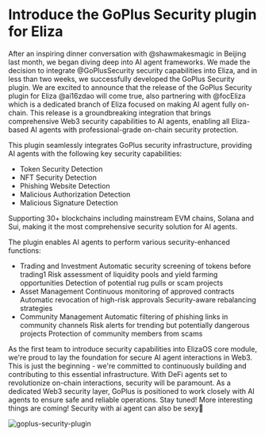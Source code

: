 # Introduce the GoPlus Security plugin for Eliza

After an inspiring dinner conversation with
@shawmakesmagic
 in Beijing last month, we began diving deep into AI agent frameworks. We made the decision to integrate
@GoPlusSecurity
 security capabilities into Eliza, and in less than two weeks, we successfully developed the GoPlus Security plugin. We are excited to announce that the release of the GoPlus Security plugin for Eliza
@ai16zdao
 will come true, also partnering with
@focEliza
 which is a dedicated branch of Eliza focused on making AI agent fully on-chain. This release is a groundbreaking integration that brings comprehensive Web3 security capabilities to AI agents, enabling all Eliza-based AI agents with professional-grade on-chain security protection.

This plugin seamlessly integrates GoPlus security infrastructure, providing AI agents with the following key security capabilities:
- Token Security Detection
- NFT Security Detection
- Phishing Website Detection
- Malicious Authorization Detection
- Malicious Signature Detection

Supporting 30+ blockchains including mainstream EVM chains, Solana and Sui, making it the most comprehensive security solution for AI agents.

The plugin enables AI agents to perform various security-enhanced functions:
- Trading and Investment
Automatic security screening of tokens before trading1
Risk assessment of liquidity pools and yield farming opportunities
Detection of potential rug pulls or scam projects
- Asset Management
Continuous monitoring of approved contracts
Automatic revocation of high-risk approvals
Security-aware rebalancing strategies
- Community Management
Automatic filtering of phishing links in community channels
Risk alerts for trending but potentially dangerous projects
Protection of community members from scams

As the first team to introduce security capabilities into ElizaOS core module, we're proud to lay the foundation for secure AI agent interactions in Web3. This is just the beginning - we're committed to continuously building and contributing to this essential infrastructure.
With DeFi agents set to revolutionize on-chain interactions, security will be paramount. As a dedicated Web3 security layer, GoPlus is positioned to work closely with AI agents to ensure safe and reliable operations.
Stay tuned! More interesting things are coming! Security with ai agent can also be sexy🫦

![goplus-security-plugin](https://pbs.twimg.com/media/GglkUlaaQAAoZNt?format=jpg&name=large)